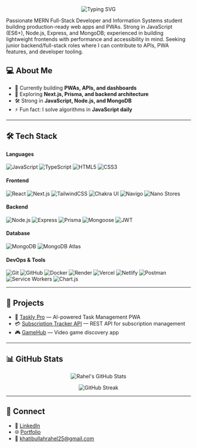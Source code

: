 <!-- Typing SVG (Centered) -->
<div align="center">
  <img src="https://readme-typing-svg.herokuapp.com?font=Fira+Code&size=24&duration=3000&pause=1000&color=00F7FF&center=true&vCenter=true&width=600&lines=Hi%2C+I'm+Khatibullah+Rahel+👋;MERN+Full-Stack+Developer;Building+PWAs+%26+APIs;Always+Learning+%26+Exploring" alt="Typing SVG" />
</div>
<p>
Passionate MERN Full-Stack Developer and Information Systems student building production-ready web apps and PWAs. Strong in JavaScript (ES6+), Node.js, Express, and MongoDB; experienced in building lightweight frontends with performance and accessibility in mind. Seeking junior backend/full-stack roles where I can contribute to APIs, PWA features, and developer tooling.
</p>
<!-- <h1 align="center">Khatibullah Rahel</h1> -->
<!-- <h3 align="center">Passionate MERN Full-Stack Developer | PWA Enthusiast | API Builder</h3> -->


## 💻 About Me
- 🔭 Currently building **PWAs, APIs, and dashboards**  
- 🌱 Exploring **Next.js, Prisma, and backend architecture**  
- 🛠️ Strong in **JavaScript, Node.js, and MongoDB**  
- ⚡ Fun fact: I solve algorithms in **JavaScript daily**  

---

## 🛠️ Tech Stack

#### Languages
![JavaScript](https://img.shields.io/badge/JavaScript-F7DF1E?logo=javascript&logoColor=black)
![TypeScript](https://img.shields.io/badge/TypeScript-3178C6?logo=typescript&logoColor=white)
![HTML5](https://img.shields.io/badge/HTML5-E34F26?logo=html5&logoColor=white)
![CSS3](https://img.shields.io/badge/CSS3-1572B6?logo=css3&logoColor=white)

#### Frontend
![React](https://img.shields.io/badge/React-61DAFB?logo=react&logoColor=black)
![Next.js](https://img.shields.io/badge/Next.js-000000?logo=next.js&logoColor=white)
![TailwindCSS](https://img.shields.io/badge/Tailwind_CSS-38B2AC?logo=tailwind-css&logoColor=white)
![Chakra UI](https://img.shields.io/badge/Chakra_UI-319795?logo=chakra-ui&logoColor=white)
![Navigo](https://img.shields.io/badge/Navigo-000000?logo=javascript&logoColor=white)
![Nano Stores](https://img.shields.io/badge/Nano_Stores-0081CB?logo=javascript&logoColor=white)

#### Backend
![Node.js](https://img.shields.io/badge/Node.js-339933?logo=node.js&logoColor=white)
![Express](https://img.shields.io/badge/Express-000000?logo=express&logoColor=white)
![Prisma](https://img.shields.io/badge/Prisma-2D3748?logo=prisma&logoColor=white)
![Mongoose](https://img.shields.io/badge/Mongoose-880000?logo=mongoose&logoColor=white)
![JWT](https://img.shields.io/badge/JWT-000000?logo=jsonwebtokens&logoColor=white)

#### Database
![MongoDB](https://img.shields.io/badge/MongoDB-47A248?logo=mongodb&logoColor=white)
![MongoDB Atlas](https://img.shields.io/badge/MongoDB_Atlas-4DB33D?logo=mongodb&logoColor=white)

#### DevOps & Tools
![Git](https://img.shields.io/badge/Git-F05032?logo=git&logoColor=white)
![GitHub](https://img.shields.io/badge/GitHub-181717?logo=github&logoColor=white)
![Docker](https://img.shields.io/badge/Docker-2496ED?logo=docker&logoColor=white)
![Render](https://img.shields.io/badge/Render-46E3B7?logo=render&logoColor=white)
![Vercel](https://img.shields.io/badge/Vercel-000000?logo=vercel&logoColor=white)
![Netlify](https://img.shields.io/badge/Netlify-00C7B7?logo=netlify&logoColor=white)
![Postman](https://img.shields.io/badge/Postman-FF6C37?logo=postman&logoColor=white)
![Service Workers](https://img.shields.io/badge/Service_Workers-FF9800?logo=googlechrome&logoColor=white)
![Chart.js](https://img.shields.io/badge/Chart.js-FF6384?logo=chart.js&logoColor=white)

---

## 🚀 Projects

- 📝 [Taskly Pro](https://task-ly-ai.vercel.app) — AI-powered Task Management PWA  
- 💳 [Subscription Tracker API](https://github.com/rahel-webdeveloper/subscription-tracker) — REST API for subscription management  
- 🎮 [GameHub](https://game-hub-rahel.vercel.app) — Video game discovery app  

---

## 📊 GitHub Stats

<div align="center">

![Rahel's GitHub Stats](https://github-readme-stats.vercel.app/api?username=rahel-webdeveloper&show_icons=true&theme=tokyonight)  

<!-- ![Top Languages](https://github-readme-stats.vercel.app/api/top-langs/?username=rahel-webdeveloper&layout=compact&theme=tokyonight)  -->

![GitHub Streak](https://streak-stats.demolab.com?user=rahel-webdeveloper&theme=tokyonight&hide_border=false)  

</div>

---

## 🤝 Connect
- 💼 [LinkedIn](https://www.linkedin.com/in/khatibullah-rahel-a93a74281/)  
- 🌐 [Portfolio](https://rahel-portfolio-one.vercel.app)  
- 📧 khatibullahrahel25@gmail.com  



<!-- ![Visitors](https://komarev.com/ghpvc/?username=rahel-webdeveloper&label=Profile%20views&color=0e75b6&style=flat) -->
